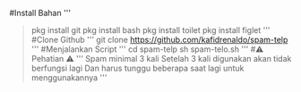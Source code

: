 #Install Bahan
'''
>pkg install git
>pkg install bash
>pkg install toilet
>pkg install figlet
'''
#Clone Github
'''
>git clone https://github.com/kafidrenaldo/spam-telp
'''
#Menjalankan Script
'''
>cd spam-telp
>sh spam-telo.sh
'''
#⚠️ Pehatian ⚠️
'''
Spam minimal 3 kali
Setelah 3 kali digunakan akan tidak berfungsi lagi
Dan harus tunggu beberapa saat lagi untuk menggunakannya
'''
